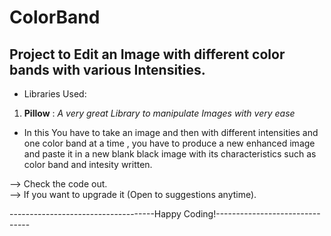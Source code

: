# ColorBand

## Project to Edit an Image with different color bands with various Intensities.

* Libraries Used:  
1. **Pillow** : *A very great Library to manipulate Images with very ease*

* In this You have to take an image and then with different intensities and one color band at a time , you have to produce a new enhanced image and paste it in a new blank black image with its characteristics such as color band and intesity written.

--> Check the code out.  
--> If you want to upgrade it (Open to suggestions anytime).

------------------------------------Happy Coding!-------------------------------
